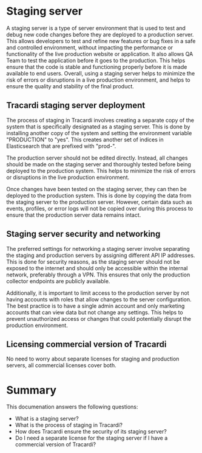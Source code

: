 # Staging server

A staging server is a type of server environment that is used to test and debug new code changes before they are
deployed to a production server. This allows developers to test and refine new features or bug fixes in a safe and
controlled environment, without impacting the performance or functionality of the live production website or
application. It also allows QA Team to test the application before it goes to the production. This helps ensure that the
code is stable and functioning properly before it is made available to end users. Overall, using a staging server helps
to minimize the risk of errors or disruptions in a live production environment, and helps to ensure the quality and
stability of the final product.

## Tracardi staging server deployment

The process of staging in Tracardi involves creating a separate copy of the system that is specifically designated as a
staging server. This is done by installing another copy of the system and setting the environment variable "PRODUCTION"
to "yes". This creates another set of indices in Elasticsearch that are prefixed with "prod-".

The production server should not be edited directly. Instead, all changes should be made on the staging server and
thoroughly tested before being deployed to the production system. This helps to minimize the risk of errors or
disruptions in the live production environment.

Once changes have been tested on the staging server, they can then be deployed to the production system. This is done by
copying the data from the staging server to the production server. However, certain data such as events, profiles, or
error logs will not be copied over during this process to ensure that the production server data remains intact.

## Staging server security and networking

The preferred settings for networking a staging server involve separating the staging and production servers by
assigning different API IP addresses. This is done for security reasons, as the staging server should not be exposed to
the internet and should only be accessible within the internal network, preferably through a VPN. This ensures that only
the production collector endpoints are publicly available.

Additionally, it is important to limit access to the production server by not having accounts with roles that allow
changes to the server configuration. The best practice is to have a single admin account and only marketing accounts
that can view data but not change any settings. This helps to prevent unauthorized access or changes that could
potentially disrupt the production environment.

## Licensing commercial version of Tracardi 

No need to worry about separate licenses for staging and production servers, all commercial licenses cover both.

# Summary

This documenation answers the following questions:

* What is a staging server?
* What is the process of staging in Tracardi?
* How does Tracardi ensure the security of its staging server?
* Do I need a separate license for the staging server if I have a commercial version of Tracardi?
